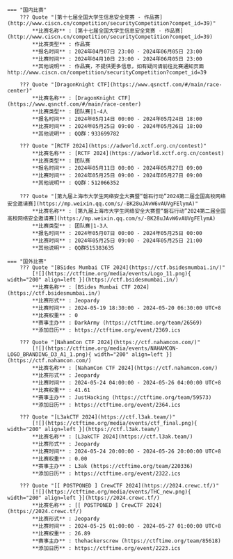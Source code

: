    === "国内比赛"
        ??? Quote "[第十七届全国大学生信息安全竞赛 - 作品赛](http://www.ciscn.cn/competition/securityCompetition?compet_id=39)"  
            **比赛名称** : [第十七届全国大学生信息安全竞赛 - 作品赛](http://www.ciscn.cn/competition/securityCompetition?compet_id=39)  
            **比赛类型** : 作品赛  
            **报名时间** : 2024年04月07日 23:00 - 2024年06月05日 23:00  
            **比赛时间** : 2024年04月10日 23:00 - 2024年06月05日 23:00  
            **其他说明** : 作品赛，不提供更多信息，如有疑问请前往比赛通知页面 http://www.ciscn.cn/competition/securityCompetition?compet_id=39  
            
        ??? Quote "[DragonKnight CTF](https://www.qsnctf.com/#/main/race-center)"  
            **比赛名称** : [DragonKnight CTF](https://www.qsnctf.com/#/main/race-center)  
            **比赛类型** : 团队赛|1-4人  
            **报名时间** : 2024年05月14日 00:00 - 2024年05月24日 18:00  
            **比赛时间** : 2024年05月25日 09:00 - 2024年05月26日 18:00  
            **其他说明** : QQ群：933699782  
            
        ??? Quote "[RCTF 2024](https://adworld.xctf.org.cn/contest)"  
            **比赛名称** : [RCTF 2024](https://adworld.xctf.org.cn/contest)  
            **比赛类型** : 团队赛  
            **报名时间** : 2024年05月11日 00:00 - 2024年05月27日 09:00  
            **比赛时间** : 2024年05月25日 09:00 - 2024年05月27日 09:00  
            **其他说明** : QQ群：512066352  
            
        ??? Quote "[第九届上海市大学生网络安全大赛暨“磐石行动”2024第二届全国高校网络安全邀请赛](https://mp.weixin.qq.com/s/-BK28uJAvW6vAUVgFElymA)"  
            **比赛名称** : [第九届上海市大学生网络安全大赛暨“磐石行动”2024第二届全国高校网络安全邀请赛](https://mp.weixin.qq.com/s/-BK28uJAvW6vAUVgFElymA)  
            **比赛类型** : 团队赛|1-3人  
            **报名时间** : 2024年05月07日 00:00 - 2024年05月25日 00:00  
            **比赛时间** : 2024年05月25日 09:00 - 2024年05月25日 21:00  
            **其他说明** : QQ群515383635  
                
    === "国外比赛"
        ??? Quote "[BSides Mumbai CTF 2024](https://ctf.bsidesmumbai.in/)"  
            [![](https://ctftime.org/media/events/Logo_11.png){ width="200" align=left }](https://ctf.bsidesmumbai.in/)  
            **比赛名称** : [BSides Mumbai CTF 2024](https://ctf.bsidesmumbai.in/)  
            **比赛形式** : Jeopardy  
            **比赛时间** : 2024-05-19 18:30:00 - 2024-05-20 06:30:00 UTC+8  
            **比赛权重** : 0  
            **赛事主办** : DarkArmy (https://ctftime.org/team/26569)  
            **添加日历** : https://ctftime.org/event/2369.ics  
            
        ??? Quote "[NahamCon CTF 2024](https://ctf.nahamcon.com/)"  
            [![](https://ctftime.org/media/events/NAHAMCON-LOGO_BRANDING_D3_A1_1.png){ width="200" align=left }](https://ctf.nahamcon.com/)  
            **比赛名称** : [NahamCon CTF 2024](https://ctf.nahamcon.com/)  
            **比赛形式** : Jeopardy  
            **比赛时间** : 2024-05-24 04:00:00 - 2024-05-26 04:00:00 UTC+8  
            **比赛权重** : 41.61  
            **赛事主办** : JustHacking (https://ctftime.org/team/59573)  
            **添加日历** : https://ctftime.org/event/2364.ics  
            
        ??? Quote "[L3akCTF 2024](https://ctf.l3ak.team/)"  
            [![](https://ctftime.org/media/events/ctf_final.png){ width="200" align=left }](https://ctf.l3ak.team/)  
            **比赛名称** : [L3akCTF 2024](https://ctf.l3ak.team/)  
            **比赛形式** : Jeopardy  
            **比赛时间** : 2024-05-24 20:00:00 - 2024-05-26 20:00:00 UTC+8  
            **比赛权重** : 0.00  
            **赛事主办** : L3ak (https://ctftime.org/team/220336)  
            **添加日历** : https://ctftime.org/event/2322.ics  
            
        ??? Quote "[[ POSTPONED ] CrewCTF 2024](https://2024.crewc.tf/)"  
            [![](https://ctftime.org/media/events/THC_new.png){ width="200" align=left }](https://2024.crewc.tf/)  
            **比赛名称** : [[ POSTPONED ] CrewCTF 2024](https://2024.crewc.tf/)  
            **比赛形式** : Jeopardy  
            **比赛时间** : 2024-05-25 01:00:00 - 2024-05-27 01:00:00 UTC+8  
            **比赛权重** : 26.89  
            **赛事主办** : thehackerscrew (https://ctftime.org/team/85618)  
            **添加日历** : https://ctftime.org/event/2223.ics  
            
